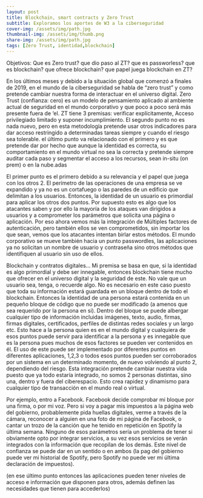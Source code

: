 ```yaml
---
layout: post
title: Blockchain, smart contracts y Zero Trust
subtitle: Exploramos los aportes de W3 a la ciberseguridad
cover-img: /assets/img/path.jpg
thumbnail-img: /assets/img/thumb.png
share-img: /assets/img/path.jpg
tags: [Zero Trust, identidad,blockchain]
---
```


Objetivos: Que es Zero trust? que dio paso al ZT? que es passworless? que es blockchain? que ofrece blockchain? que papel juega blockchain en ZT?

En los últimos meses y debido a la situación global que comenzó a finales de 2019, en el mundo de la ciberseguridad se habla de “zero trust” y como pretende cambiar nuestra forma de interactuar en el universo digital. Zero Trust (confianza: cero) es un modelo de pensamiento aplicado al ambiente actual de seguridad en el mundo corporativo y que poco a poco será más presente fuera de ‘el. ZT tiene 3 premisas: verificar explícitamente, Acceso privilegiado limitado y suponer incumplimiento. El segundo punto no es nada nuevo, pero en esta metodología pretende usar otros indicadores para dar acceso restringido a determinadas tareas siempre y cuando el riesgo sea tolerable. el último punto va relacionado con el primero y es que pretende dar por hecho que aunque la identidad es correcta, su comportamiento en el mundo virtual no sea la correcta y pretende siempre auditar cada paso y segmentar el acceso a los recursos, sean in-situ (on prem) o en la nube.adas

El primer punto es el primero debido a su relevancia y el papel que juega con los otros 2. El perímetro de las operaciones de una empresa se ve expandido y ya no es un cortafuego o las paredes de un edificio que delimitan a los usuarios. Entonces, la identidad de un usuario es primordial para aplicar los otros dos puntos. Por supuesto esto es algo que los atacantes saben y por ello la mayoría de los ataques van dirigidos a usuarios y a comprometer los parámetros que solicita una página o aplicación. Por eso ahora vemos más la integración de Múltiples factores de autenticación, pero también ellos se ven comprometidos, sin importar los que sean, vemos que los atacantes intentan birlar estos métodos. El mundo corporativo se mueve también hacia un punto passwordles, las aplicaciones ya no solicitan un nombre de usuario y contraseña sino otros métodos que identifiquen al usuario sin uso de ellos.

Blockchain y contratos digitales... Mi premisa se basa en que, si la identidad es algo primordial y debe ser innegable, entonces blockchain tiene mucho que ofrecer en el universo digital y la seguridad de este. No vale que un usuario sea, tenga, o recuerde algo. No es necesario en este caso puesto que toda su información estará guardada en un bloque dentro de todo el blockchain. Entonces la identidad de una persona estará contenida en un pequeño bloque de código que no puede ser modificado (a amenos que sea requerido por la persona en si). Dentro del bloque se puede albergar cualquier tipo de información incluidas imágenes, texto, audio, firmas, firmas digitales, certificados, perfiles de distintas redes sociales y un largo etc. Esto hace a la persona quien es en el mundo digital y cualquiera de esos puntos puede servir para identificar a la persona y es innegable que es la persona pues muchos de esos factores se pueden ver contenidos en él. El uso de este puede ser implementado por diferentes puntos en diferentes aplicaciones, 1,2,3 o todos esos puntos pueden ser corroborados por un sistema en un determinado momento, de nuevo volviendo al punto 2, dependiendo del riesgo. Esta integración pretende cambiar nuestra vida puesto que ya todo estaría integrado, no somos 2 personas distintas, sino una, dentro y fuera del ciberespacio. Esto crea rapidez y dinamismo para cualquier tipo de transacción en el mundo real o virtual.

Por ejemplo, entro a Facebook. Facebook decide comprobar mi bloque por una firma, o por mi voz. Pero si voy a pagar mis impuestos a la página web del gobierno, probablemente pida huellas digitales, verme a través de la cámara, reconocer a alguien en una foto de mi página de Facebook, o cantar un trozo de la canción que he tenido en repetición en Spotify la última semana. Ninguno de esos parámetros sería un problema de tener si obviamente opto por integrar servicios, a su vez esos servicios se verán integrados con la información que recopilan de los demás. Este nivel de confianza se puede dar en un sentido o en ambos (la pag del gobierno puede ver mi historial de Spotify, pero Spotify no puede ver mi última declaración de impuestos).

(en ese último punto entonces las aplicaciones pueden tener niveles de acceso e información que disponen para otros, además definen las necesidades que tienen para accederlos)